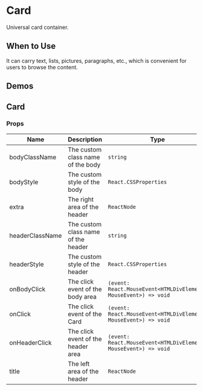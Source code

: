 # Card

Universal card container.

## When to Use

It can carry text, lists, pictures, paragraphs, etc., which is convenient for users to browse the content.

## Demos

<code src="./demos/demo1.tsx"></code>

## Card

### Props

| Name            | Description                         | Type                                                            | Default |
| --------------- | ----------------------------------- | --------------------------------------------------------------- | ------- |
| bodyClassName   | The custom class name of the body   | `string`                                                        | -       |
| bodyStyle       | The custom style of the body        | `React.CSSProperties`                                           | -       |
| extra           | The right area of the header        | `ReactNode`                                                     | -       |
| headerClassName | The custom class name of the header | `string`                                                        | -       |
| headerStyle     | The custom style of the header      | `React.CSSProperties`                                           | -       |
| onBodyClick     | The click event of the body area    | `(event: React.MouseEvent<HTMLDivElement, MouseEvent>) => void` | -       |
| onClick         | The click event of the Card         | `(event: React.MouseEvent<HTMLDivElement, MouseEvent>) => void` | -       |
| onHeaderClick   | The click event of the header area  | `(event: React.MouseEvent<HTMLDivElement, MouseEvent>) => void` | -       |
| title           | The left area of the header         | `ReactNode`                                                     | -       |
